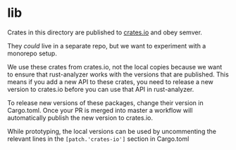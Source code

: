 # lib

Crates in this directory are published to [crates.io](https://crates.io) and obey semver.

They _could_ live in a separate repo, but we want to experiment with a monorepo setup.

We use these crates from crates.io, not the local copies because we want to ensure that
rust-analyzer works with the versions that are published. This means if you add a new API to these
crates, you need to release a new version to crates.io before you can use that API in rust-analyzer.

To release new versions of these packages, change their version in Cargo.toml. Once your PR is merged into master a workflow will automatically publish the new version to crates.io.

While prototyping, the local versions can be used by uncommenting the relevant lines in the
`[patch.'crates-io']` section in Cargo.toml

